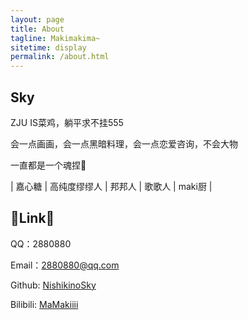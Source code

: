 ```yaml
---
layout: page
title: About
tagline: Makimakima~
sitetime: display
permalink: /about.html
---
```


## Sky

ZJU IS菜鸡，躺平求不挂555

会一点画画，会一点黑暗料理，会一点恋爱咨询，不会大物

一直都是一个魂捏🥰

| 嘉心糖 | 高纯度缪缪人 | 邦邦人 | 歌歌人 | maki厨 |



## 🤺Link🤺

QQ：2880880

Email：2880880@qq.com

Github: [NishikinoSky](https://github.com/NishikinoSky)

Bilibili: [MaMakiiii](https://space.bilibili.com/2156739)
